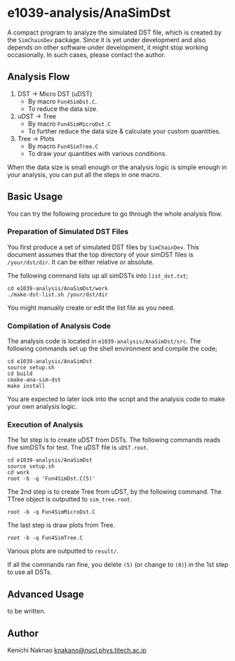 # e1039-analysis/AnaSimDst

A compact program to analyze the simulated DST file, which is created by the `SimChainDev` package.
Since it is yet under development and also depends on other software under development,
it might stop working occasionally.  In such cases, please contact the author.

## Analysis Flow

1. DST -> Micro DST (uDST)
    - By macro `Fun4SimDst.C`.
    - To reduce the data size.
1. uDST -> Tree
    - By macro `Fun4SimMicroDst.C`
    - To further reduce the data size & calculate your custom quantities.
1. Tree -> Plots
    - By macro `Fun4SimTree.C`
    - To draw your quantities with various conditions.

When the data size is small enough or the analysis logic is simple enough in your analysis, you can put all the steps in one macro.

## Basic Usage

You can try the following procedure to go through the whole analysis flow.

### Preparation of Simulated DST Files

You first produce a set of simulated DST files by `SimChainDev`.
This document assumes that the top directory of your simDST files is `/your/dst/dir`.
It can be either relative or absolute.

The following command lists up all simDSTs into `list_dst.txt`;
```
cd e1039-analysis/AnaSimDst/work
./make-dst-list.sh /your/dst/dir
```
You might manually create or edit the list file as you need.

### Compilation of Analysis Code

The analysis code is located in `e1039-analysis/AnaSimDst/src`.
The following commands set up the shell environment and compile the code;
```
cd e1039-analysis/AnaSimDst
source setup.sh
cd build
cmake-ana-sim-dst
make install
```
You are expected to later look into the script and the analysis code to make your own analysis logic.

### Execution of Analysis

The 1st step is to create uDST from DSTs.
The following commands reads five simDSTs for test.
The uDST file is `uDST.root`.
```
cd e1039-analysis/AnaSimDst
source setup.sh
cd work
root -b -q 'Fun4SimDst.C(5)'
```

The 2nd step is to create Tree from uDST, by the following command.
The TTree object is outputted to `sim_tree.root`.
```
root -b -q Fun4SimMicroDst.C
```

The last step is draw plots from Tree.
```
root -b -q Fun4SimTree.C
```
Various plots are outputted to `result/`.

If all the commands ran fine, you delete `(5)` (or change to `(0)`) in the 1st step to use all DSTs.

## Advanced Usage

to be written.

## Author

Kenichi Naknao <knakano@nucl.phys.titech.ac.jp>
